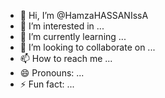 - 👋 Hi, I’m @HamzaHASSANIssA
- 👀 I’m interested in ...
- 🌱 I’m currently learning ...
- 💞️ I’m looking to collaborate on ...
- 📫 How to reach me ...
- 😄 Pronouns: ...
- ⚡ Fun fact: ...

<!---
HamzaHASSANIssA/HamzaHASSANIssA is a ✨ special ✨ repository because its `README.md` (this file) appears on your GitHub profile.
You can click the Preview link to take a look at your changes.
--->
